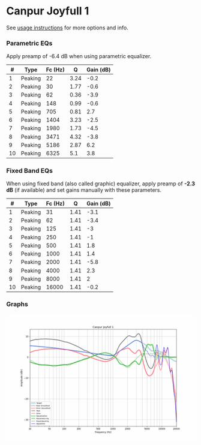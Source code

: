 # Canpur Joyfull 1
See [usage instructions](https://github.com/jaakkopasanen/AutoEq#usage) for more options and info.

### Parametric EQs
Apply preamp of -6.4 dB when using parametric equalizer.

|   # | Type    |   Fc (Hz) |    Q |   Gain (dB) |
|-----|---------|-----------|------|-------------|
|   1 | Peaking |        22 | 3.24 |        -0.2 |
|   2 | Peaking |        30 | 1.77 |        -0.6 |
|   3 | Peaking |        62 | 0.36 |        -3.9 |
|   4 | Peaking |       148 | 0.99 |        -0.6 |
|   5 | Peaking |       705 | 0.81 |         2.7 |
|   6 | Peaking |      1404 | 3.23 |        -2.5 |
|   7 | Peaking |      1980 | 1.73 |        -4.5 |
|   8 | Peaking |      3471 | 4.32 |        -3.8 |
|   9 | Peaking |      5186 | 2.87 |         6.2 |
|  10 | Peaking |      6325 | 5.1  |         3.8 |

### Fixed Band EQs
When using fixed band (also called graphic) equalizer, apply preamp of **-2.3 dB** (if available) and set gains manually with these parameters.

|   # | Type    |   Fc (Hz) |    Q |   Gain (dB) |
|-----|---------|-----------|------|-------------|
|   1 | Peaking |        31 | 1.41 |        -3.1 |
|   2 | Peaking |        62 | 1.41 |        -3.4 |
|   3 | Peaking |       125 | 1.41 |        -3   |
|   4 | Peaking |       250 | 1.41 |        -1   |
|   5 | Peaking |       500 | 1.41 |         1.8 |
|   6 | Peaking |      1000 | 1.41 |         1.4 |
|   7 | Peaking |      2000 | 1.41 |        -5.8 |
|   8 | Peaking |      4000 | 1.41 |         2.3 |
|   9 | Peaking |      8000 | 1.41 |         2   |
|  10 | Peaking |     16000 | 1.41 |        -0.2 |

### Graphs
![](./Canpur%20Joyfull%201.png)
